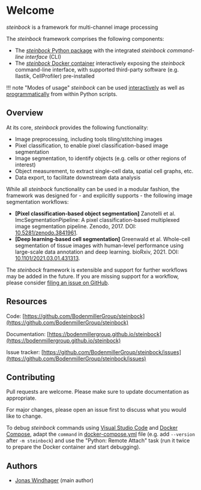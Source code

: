 # Welcome

*steinbock* is a framework for multi-channel image processing

The *steinbock* framework comprises the following components:

- The [*steinbock* Python package](https://pypi.org/project/steinbock) with the integrated *steinbock command-line interface* (CLI)
- The [*steinbock* Docker container](https://github.com/BodenmillerGroup/steinbock/pkgs/container/steinbock) interactively exposing the *steinbock* command-line interface, with supported third-party software (e.g. Ilastik, CellProfiler) pre-installed

!!! note "Modes of usage"
    *steinbock* can be used [interactively](cli/intro.md) as well as [programmatically](python/intro.md) from within Python scripts.

## Overview

At its core, *steinbock* provides the following functionality:

  - Image preprocessing, including tools tiling/stitching images
  - Pixel classification, to enable pixel classification-based image segmentation
  - Image segmentation, to identify objects (e.g. cells or other regions of interest)
  - Object measurement, to extract single-cell data, spatial cell graphs, etc.
  - Data export, to facilitate downstream data analysis

While all *steinbock* functionality can be used in a modular fashion, the framework was designed for - and explicitly supports - the following image segmentation workflows:

 - **[Pixel classification-based object segmentation]** Zanotelli et al. ImcSegmentationPipeline: A pixel classification-based multiplexed image segmentation pipeline. Zenodo, 2017. DOI: [10.5281/zenodo.3841961](https://doi.org/10.5281/zenodo.3841961).
 - **[Deep learning-based cell segmentation]** Greenwald et al. Whole-cell segmentation of tissue images with human-level performance using large-scale data annotation and deep learning. bioRxiv, 2021. DOI: [10.1101/2021.03.01.431313](https://doi.org/10.1101/2021.03.01.431313).

 The *steinbock* framework is extensible and support for further workflows may be added in the future. If you are missing support for a workflow, please consider [filing an issue on GitHub](https://github.com/BodenmillerGroup/steinbock/issues).

## Resources

Code: [https://github.com/BodenmillerGroup/steinbock](https://github.com/BodenmillerGroup/steinbock)

Documentation: [https://bodenmillergroup.github.io/steinbock](https://bodenmillergroup.github.io/steinbock)

Issue tracker: [https://github.com/BodenmillerGroup/steinbock/issues](https://github.com/BodenmillerGroup/steinbock/issues)

## Contributing

Pull requests are welcome. Please make sure to update documentation as appropriate.

For major changes, please open an issue first to discuss what you would like to change.

To debug *steinbock* commands using [Visual Studio Code](https://code.visualstudio.com) and [Docker Compose](https://docs.docker.com/compose), adapt the `command` in [docker-compose.yml](https://github.com/BodenmillerGroup/steinbock/blob/main/docker-compose.yml) file (e.g. add `--version` after `-m steinbock`) and use the "Python: Remote Attach" task (run it twice to prepare the Docker container and start debugging).

## Authors

- [Jonas Windhager](mailto:jonas.windhager@uzh.ch) (main author)
